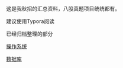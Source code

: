 这是我秋招的汇总资料，八股真题项目统统都有。

建议使用Typora阅读



已经归档整理的部分

[操作系统](面试/操作系统/README.md)

[数据库](面试/数据库/README.md)

